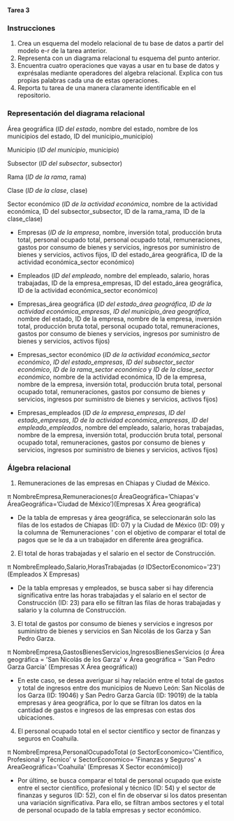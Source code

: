 **Tarea 3**
### Instrucciones
1. Crea un esquema del modelo relacional de tu base de datos a partir del modelo e-r de la tarea anterior.
2. Representa con un diagrama relacional tu esquema del punto anterior.
3. Encuentra cuatro operaciones que vayas a usar en tu base de datos y exprésalas mediante operadores del algebra relacional. Explica con tus propias palabras cada una de estas operaciones.
4. Reporta tu tarea de una manera claramente identificable en el repositorio.

### Representación del diagrama relacional

Área geográfica (*ID del estado*, nombre del estado, nombre de los municipios del estado, ID del municipio_municipio)

Municipio (*ID del municipio*, municipio)

Subsector (*ID del subsector*, subsector)

Rama (*ID de la rama*, rama)

Clase (*ID de la clase*, clase)

Sector económico (*ID de la actividad económica*, nombre de la actividad económica, ID del subsector_subsector, ID de la rama_rama, ID de la clase_clase)

- Empresas (*ID de la empresa*, nombre, inversión total, producción bruta total, personal ocupado total, personal ocupado total, remuneraciones, gastos por consumo de bienes y servicios, ingresos por suministro de bienes y servicios, activos fijos, ID del estado_área geográfica, ID de la actividad económica_sector económico)

- Empleados (*ID del empleado*, nombre del empleado, salario, horas trabajadas, ID de la empresa_empresas, ID del estado_área geográfica, ID de la actividad económica_sector económico)

- Empresas_área geográfica (*ID del estado_área geográfica*, *ID de la actividad económica_empresas*, *ID del municipio_área geográfica*, nombre del estado, ID de la empresa, nombre de la empresa, inversión total, producción bruta total, personal ocupado total, remuneraciones, gastos por consumo de bienes y servicios, ingresos por suministro de bienes y servicios, activos fijos) 

- Empresas_sector económico (*ID de la actividad económica_sector económico*, *ID del estado_empresas*, *ID del subsector_sector económico*, *ID de la rama_sector económico* y *ID de la clase_sector económico*, nombre de la actividad económica, ID de la empresa, nombre de la empresa, inversión total, producción bruta total, personal ocupado total, remuneraciones, gastos por consumo de bienes y servicios, ingresos por suministro de bienes y servicios, activos fijos) 

- Empresas_empleados (*ID de la empresa_empresas*, *ID del estado_empresas*, *ID de la actividad económica_empresas*, *ID del empleado_empleados*, nombre del empleado, salario, horas trabajadas, nombre de la empresa, inversión total, producción bruta total, personal ocupado total, remuneraciones, gastos por consumo de bienes y servicios, ingresos por suministro de bienes y servicios, activos fijos)

### Álgebra relacional

1. Remuneraciones de las empresas en Chiapas y Ciudad de México.

π NombreEmpresa,Remuneraciones(σ ÁreaGeográfica=’Chiapas’∨ ÁreaGeográfica=’Ciudad de México’)(Empresas X Área geográfica)

- De la tabla de empresas y área geográfica, se seleccionarán solo las filas de los estados de Chiapas (ID: 07) y la Ciudad de México (ID: 09) y la columna de ‘Remuneraciones ‘ con el objetivo de comparar el total de pagos que se le da a un trabajador en diferente área geográfica.

2. El total de horas trabajadas y el salario en el sector de Construcción.

π NombreEmpleado,Salario,HorasTrabajadas (σ IDSectorEconomico='23')(Empleados X Empresas)

- De la tabla empresas y empleados, se busca saber si hay diferencia significativa entre las horas trabajadas y el salario en el sector de Construcción (ID: 23) para ello se filtran las filas de horas trabajadas y salario y la columna de Construcción. 

3. El total de gastos por consumo de bienes y servicios e ingresos por suministro de bienes y servicios en San Nicolás de los Garza y San Pedro Garza.

π NombreEmpresa,GastosBienesServicios,IngresosBienesServicios (σ Área geográfica = 'San Nicolás de los Garza' ∨ Área geográfica = 'San Pedro Garza García' (Empresas X Área geográfica))

- En este caso, se desea averiguar si hay relación entre el total de gastos y total de ingresos entre dos municipios de Nuevo León: San Nicolás de los Garza (ID: 19046) y San Pedro Garza García (ID: 19019) de la tabla empresas y área geográfica, por lo que se filtran los datos en la cantidad de gastos e ingresos de las empresas con estas dos ubicaciones.

4. El personal ocupado total en el sector científico y sector de finanzas y seguros en Coahuila.

π NombreEmpresa,PersonalOcupadoTotal (σ SectorEconomico='Científico, Profesional y Técnico’ ∨ SectorEconomico= 'Finanzas y Seguros' ∧ AreaGeográfica='Coahuila' (Empresas X Sector económico))

- Por último, se busca comparar el total de personal ocupado que existe entre el sector científico, profesional y técnico (ID: 54) y el sector de finanzas y seguros (ID: 52), con el fin de observar si los datos presentan una variación significativa. Para ello, se filtran ambos sectores y el total de personal ocupado de la tabla empresas y sector económico.